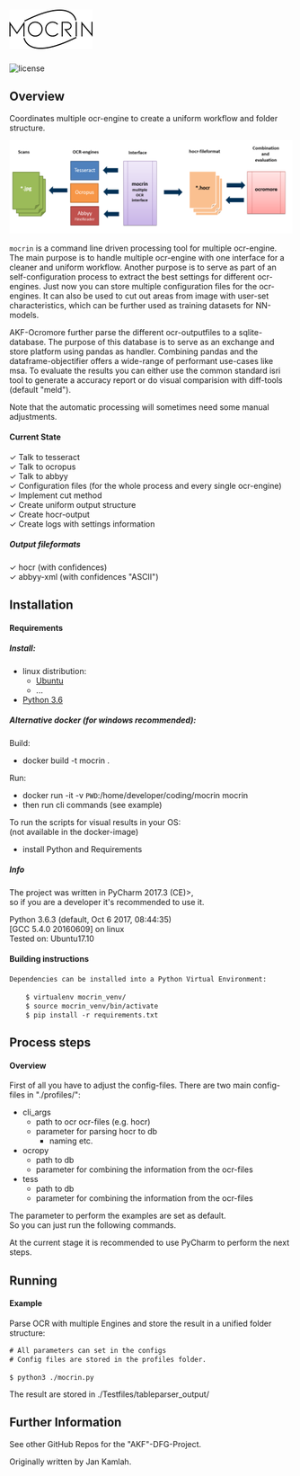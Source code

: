 ![mocrin](docs/img/mocrin_logo.png)
========================
![license](https://img.shields.io/badge/license-Apache%20License%202.0-blue.svg)

Overview
--------
Coordinates multiple ocr-engine to create a uniform workflow and folder structure.

![mocrin_process](docs/img/mocrin_process.png)

`mocrin` is a command line driven processing tool for multiple ocr-engine.  
The main purpose is to handle multiple ocr-engine with one interface for 
a cleaner and uniform workflow. Another purpose is to serve as part of an self-configuration
process to extract the best settings for different ocr-engines. 
Just now you can store multiple configuration files for the ocr-engines.
It can also be used to cut out areas from image with user-set characteristics, which
can be further used as training datasets for NN-models.

AKF-Ocromore further parse the different ocr-outputfiles to a sqlite-database.
The purpose of this database is to serve as an exchange and store platform using 
pandas as handler. Combining pandas and the dataframe-objectifier offers a 
wide-range of performant use-cases like msa. 
To evaluate the results you can either use the common standard
isri tool to generate a accuracy report or do visual comparision with diff-tools (default "meld").

Note that the automatic processing will sometimes need some manual adjustments.

#### Current State
✓  Talk to tesseract  
✓  Talk to ocropus    
✓  Talk to abbyy  
✓  Configuration files (for the whole process and every single ocr-engine)  
✓  Implement cut method  
✓  Create uniform output structure  
✓  Create hocr-output   
✓  Create logs with settings information   

##### Output fileformats
✓  hocr (with confidences)   
✓  abbyy-xml (with confidences "ASCII")
 
Installation
------------
#### Requirements

   ##### Install:
   
   - linux distribution:    
     - [Ubuntu][ubuntu-link]
     - ...
   - [Python 3.6][python-link]
   
   ##### Alternative docker (for windows recommended):
   
   Build:  
   
   - docker build -t mocrin .
   
   Run:  
   
   - docker run -it -v `PWD`:/home/developer/coding/mocrin mocrin 
   - then run cli commands (see example)
   
   To run the scripts for visual results in your OS:  
   (not available in the docker-image) 
     
   - install Python and Requirements   

   ##### Info
   The project was written in PyCharm 2017.3 (CE)>,   
   so if you are a developer it's recommended to use it. 

   Python 3.6.3 (default, Oct  6 2017, 08:44:35)   
   [GCC 5.4.0 20160609] on linux  
   Tested on: Ubuntu17.10
    
   [ubuntu-link]: https://www.ubuntu.com/
   [python-link]: https://www.anaconda.com/download/
    
#### Building instructions

    Dependencies can be installed into a Python Virtual Environment:

        $ virtualenv mocrin_venv/
        $ source mocrin_venv/bin/activate
        $ pip install -r requirements.txt

Process steps
----------
#### Overview
First of all you have to adjust the config-files.
There are two main config-files in "./profiles/":
   + cli_args 
        + path to ocr ocr-files (e.g. hocr)
        + parameter for parsing hocr to db
            + naming etc.
   + ocropy 
      + path to db
      + parameter for combining the information from the ocr-files
   + tess 
        + path to db
        + parameter for combining the information from the ocr-files
        
The parameter to perform the examples are set as default.  
So you can just run the following commands.

At the current stage it is recommended to use PyCharm to perform the next steps.
 
Running
-------
#### Example
       
Parse OCR with multiple Engines and store the result in a unified folder structure:

    # All parameters can set in the configs
    # Config files are stored in the profiles folder.
    
    $ python3 ./mocrin.py
    
The result are stored in ./Testfiles/tableparser_output/

Further Information
-------------------
See other GitHub Repos for the "AKF"-DFG-Project.

Originally written by Jan Kamlah.
